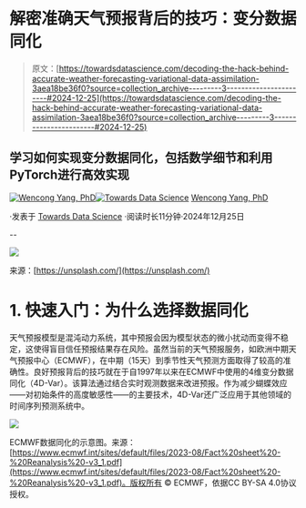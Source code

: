 # 解密准确天气预报背后的技巧：变分数据同化

> 原文：[https://towardsdatascience.com/decoding-the-hack-behind-accurate-weather-forecasting-variational-data-assimilation-3aea18be36f0?source=collection_archive---------3-----------------------#2024-12-25](https://towardsdatascience.com/decoding-the-hack-behind-accurate-weather-forecasting-variational-data-assimilation-3aea18be36f0?source=collection_archive---------3-----------------------#2024-12-25)

## 学习如何实现变分数据同化，包括数学细节和利用PyTorch进行高效实现

[](https://medium.com/@yangwconion?source=post_page---byline--3aea18be36f0--------------------------------)[![Wencong Yang, PhD](../Images/9fc2c73c81473637365adb234e2a042b.png)](https://medium.com/@yangwconion?source=post_page---byline--3aea18be36f0--------------------------------)[](https://towardsdatascience.com/?source=post_page---byline--3aea18be36f0--------------------------------)[![Towards Data Science](../Images/a6ff2676ffcc0c7aad8aaf1d79379785.png)](https://towardsdatascience.com/?source=post_page---byline--3aea18be36f0--------------------------------) [Wencong Yang, PhD](https://medium.com/@yangwconion?source=post_page---byline--3aea18be36f0--------------------------------)

·发表于 [Towards Data Science](https://towardsdatascience.com/?source=post_page---byline--3aea18be36f0--------------------------------) ·阅读时长11分钟·2024年12月25日

--

![](../Images/608c9ef299bd567cab28b6265de9ce93.png)

来源：[https://unsplash.com/](https://unsplash.com/)

# 1\. 快速入门：为什么选择数据同化

天气预报模型是混沌动力系统，其中预报会因为模型状态的微小扰动而变得不稳定，这使得盲目信任预报结果存在风险。虽然当前的天气预报服务，如欧洲中期天气预报中心（ECMWF），在中期（15天）到季节性天气预测方面取得了较高的准确性。良好预报背后的技巧就在于自1997年以来在ECMWF中使用的4维变分数据同化（4D-Var）。该算法通过结合实时观测数据来改进预报。作为减少蝴蝶效应——对初始条件的高度敏感性——的主要技术，4D-Var还广泛应用于其他领域的时间序列预测系统中。

![](../Images/4b01d4195cbcf6ce939c81a642c49cc3.png)

ECMWF数据同化的示意图。来源：[https://www.ecmwf.int/sites/default/files/2023-08/Fact%20sheet%20-%20Reanalysis%20-v3_1.pdf](https://www.ecmwf.int/sites/default/files/2023-08/Fact%20sheet%20-%20Reanalysis%20-v3_1.pdf)。版权所有 © ECMWF，依据CC BY-SA 4.0协议授权。
